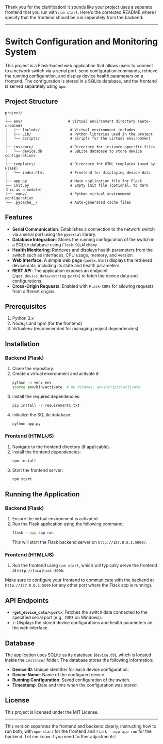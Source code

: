 Thank you for the clarification! It sounds like your project uses a separate frontend that you run with `npm start`. Here's the corrected README where I specify that the frontend should be run separately from the backend:

---

# Switch Configuration and Monitoring System

This project is a Flask-based web application that allows users to connect to a network switch via a serial port, send configuration commands, retrieve the running configuration, and display device health parameters on a frontend. The configuration is stored in a SQLite database, and the frontend is served separately using `npm`.

## Project Structure

```
project/
│
├── env/                     # Virtual environment directory (auto-created)
│   ├── Include/              # Virtual environment includes
│   ├── Lib/                  # Python libraries used in the project
│   └── Scripts/              # Scripts for the virtual environment
│
├── instance/                 # Directory for instance-specific files
│   └── device.db             # SQLite database to store device configurations
│
├── templates/                # Directory for HTML templates (used by Flask)
│   └── index.html            # Frontend for displaying device data
│
├── app.py                    # Main application file for Flask
├── init.py                   # Empty init file (optional, to mark this as a module)
├── .venv/                    # Python virtual environment configuration
└── .pycache__/               # Auto-generated cache files
```

## Features

- **Serial Communication**: Establishes a connection to the network switch via a serial port using the `pyserial` library.
- **Database Integration**: Stores the running configuration of the switch in a SQLite database using `Flask-SQLAlchemy`.
- **Health Monitoring**: Retrieves and displays health parameters from the switch such as interfaces, CPU usage, memory, and version.
- **Web Interface**: A simple web page (`index.html`) displays the retrieved device data, including its state and health parameters.
- **REST API**: The application exposes an endpoint (`/get_device_data/<string:port>`) to fetch the device data and configurations.
- **Cross-Origin Requests**: Enabled with `Flask-CORS` for allowing requests from different origins.

## Prerequisites

1. Python 3.x
2. Node.js and npm (for the frontend)
3. Virtualenv (recommended for managing project dependencies)

## Installation

### Backend (Flask)

1. Clone the repository.
2. Create a virtual environment and activate it:
    ```bash
    python -m venv env
    source env/bin/activate  # On Windows: env\Scripts\activate
    ```
3. Install the required dependencies:
    ```bash
    pip install -r requirements.txt
    ```
4. Initialize the SQLite database:
    ```bash
    python app.py
    ```

### Frontend (HTML/JS)

1. Navigate to the frontend directory (if applicable).
2. Install the frontend dependencies:
    ```bash
    npm install
    ```
3. Start the frontend server:
    ```bash
    npm start
    ```

## Running the Application

### Backend (Flask)
1. Ensure the virtual environment is activated.
2. Run the Flask application using the following command:
    ```bash
    flask --app app run
    ```
    This will start the Flask backend server on `http://127.0.0.1:5000/`.

### Frontend (HTML/JS)
1. Run the frontend using `npm start`, which will typically serve the frontend at `http://localhost:3000`.

Make sure to configure your frontend to communicate with the backend at `http://127.0.0.1:5000` (or any other port where the Flask app is running).

## API Endpoints

- **`/get_device_data/<port>`**: Fetches the switch data connected to the specified serial port (e.g., `COM3` on Windows).
- **`/`**: Displays the stored device configurations and health parameters on the web interface.

## Database

The application uses SQLite as its database (`device.db`), which is located inside the `instance/` folder. The database stores the following information:

- **Device ID**: Unique identifier for each device configuration.
- **Device Name**: Name of the configured device.
- **Running Configuration**: Saved configuration of the switch.
- **Timestamp**: Date and time when the configuration was stored.

## License

This project is licensed under the MIT License.

---

This version separates the frontend and backend clearly, instructing how to run both, with `npm start` for the frontend and `flask --app app run` for the backend. Let me know if you need further adjustments!

